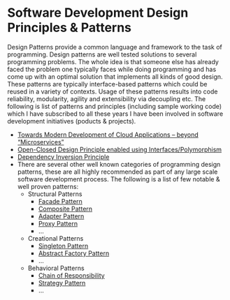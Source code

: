# Software Development Design Principles & Patterns
Design Patterns provide a common language and framework to the task of programming. Design patterns are well tested solutions to several programming problems. The whole idea is that someone else has already faced the problem one typically faces while doing programming and has come up with an optimal solution that implements all kinds of good design. These patterns are typically interface-based patterns which could be reused in a variety of contexts. Usage of these patterns results into code reliability, modularity, agility and extensibility via decoupling etc. The following is list of patterns and principles (including sample working code) which I have subscribed to all these years I have been involved in software development initiatives (poducts & projects). 
- [Towards Modern Development of Cloud Applications – beyond “Microservices”](/SoftwareDevelopmentDesignPrinciples/BeyondMicroServices/README.md)
- [Open-Closed Design Principle enabled using Interfaces/Polymorphism](/SoftwareDevelopmentDesignPrinciples/OCP/README.md)
- [Dependency Inversion Principle](/SoftwareDevelopmentDesignPrinciples/DepInv/README.md)
- There are several other well known categories of programming design patterns, these are all highly recommended as part of any large scale software development process. The following is a list of few notable & well proven patterns:
  - Structural Patterns
    - [Facade Pattern](/SoftwareDevelopmentDesignPrinciples/Facade/README.md)
    - [Composite Pattern](/SoftwareDevelopmentDesignPrinciples/Composite/README.md)
    - [Adapter Pattern](/SoftwareDevelopmentDesignPrinciples/Adapter/README.md)
    - [Proxy Pattern](/SoftwareDevelopmentDesignPrinciples/Proxy/README.md)
    - ...
  - Creational Patterns
    - [Singleton Pattern](/SoftwareDevelopmentDesignPrinciples/Singleton/README.md)
    - [Abstract Factory Pattern](/SoftwareDevelopmentDesignPrinciples/AbstractFactory/README.md)
    - ...
  - Behavioral Patterns
    - [Chain of Responsibility](/SoftwareDevelopmentDesignPrinciples/ChainofResponsibility/README.md)
    - [Strategy Pattern](/SoftwareDevelopmentDesignPrinciples/Strategy/README.md)
    - ...